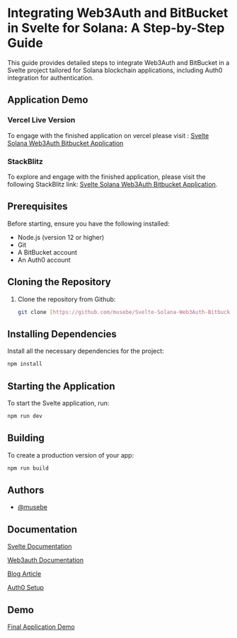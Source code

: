 
# Integrating Web3Auth and BitBucket in Svelte for Solana: A Step-by-Step Guide

This guide provides detailed steps to integrate Web3Auth and BitBucket in a Svelte project tailored for Solana blockchain applications, including Auth0 integration for authentication.

## Application Demo

### Vercel Live Version
To engage with the finished application on vercel please visit : [Svelte Solana Web3Auth Bitbucket Application](https://svelte-solana-web3-auth-bitbucket.vercel.app/)


### StackBlitz 

To explore and engage with the finished application, please visit the following StackBlitz link: [Svelte Solana Web3Auth Bitbucket Application](https://stackblitz.com/~/github.com/musebe/Svelte-Solana-Web3Auth-Bitbucket).


## Prerequisites

Before starting, ensure you have the following installed:
- Node.js (version 12 or higher)
- Git
- A BitBucket account
- An Auth0 account
## Cloning the Repository

1. Clone the repository from Github:
    ```bash
    git clone [https://github.com/musebe/Svelte-Solana-Web3Auth-Bitbucket.git]
    ```

##  Installing Dependencies

Install all the necessary dependencies for the project:

```bash
npm install

```
## Starting the Application

To start the Svelte application, run:

```bash
npm run dev

```
## Building

To create a production version of your app:

```bash
npm run build
```
## Authors

- [@musebe](https://github.com/musebe)


## Documentation

[Svelte Documentation](https://svelte.dev/docs/introduction)

[Web3auth Documentation](https://web3auth.io/docs)

[Blog Article](https://publishedmediajams.notion.site/publishedmediajams/Integrating-Web3Auth-and-BitBucket-in-Svelte-for-Solana-A-Step-by-Step-Guide-965ac6bea90c413bb4c7031ca9de16f5) 

[Auth0 Setup](https://auth0.com/docs/get-started/applications/application-settings)
## Demo

[Final Application Demo](https://res.cloudinary.com/hackit-africa/image/upload/v1688687004/final.gif)
